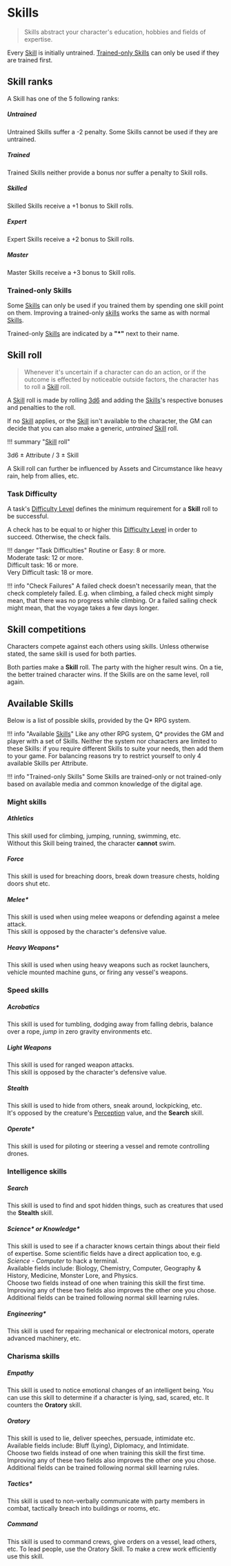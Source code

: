 # Skills

> Skills abstract your character's education, hobbies and fields of expertise.

Every [Skill](#skills) is initially untrained. [Trained-only
Skills](#trained-only-skills) can only be used if they are trained first.

## Skill ranks

A Skill has one of the 5 following ranks:

<div class="qs-list-test full-width" markdown="1">

##### Untrained

Untrained Skills suffer a -2 penalty. Some Skills cannot be used if they are
untrained.

##### Trained

Trained Skills neither provide a bonus nor suffer a penalty to Skill rolls.

##### Skilled

Skilled Skills receive a +1 bonus to Skill rolls.

##### Expert

Expert Skills receive a +2 bonus to Skill rolls.

##### Master

Master Skills receive a +3 bonus to Skill rolls.

</div>

### Trained-only Skills

Some [Skills](#skills) can only be used if you trained them by spending one
skill point on them. Improving a trained-only [skills](#skills) works the same
as with normal [Skills](#skills).

Trained-only [Skills](#skills) are indicated by a **"*"** next to their name.

## Skill roll

> Whenever it's uncertain if a character can do an action, or if the outcome is
effected by noticeable outside factors, the character has to roll a
[Skill](#skills) roll.

A [Skill](#skills) roll is made by rolling [3d6](#3d6) and adding the
[Skills](#skills)'s respective bonuses and penalties to the roll.

If no [Skill](#skills) applies, or the [Skill](#skills) isn't available to the
character, the GM can decide that you can also make a generic, *untrained*
[Skill](#skills) roll.

!!! summary "[Skill](#skills) roll"
    <div class="formula formula-top formula-bottom">
        <span data-bracket-bottom="Base Dice">3d6</span> ±
        <span data-bracket-top="Associated Attr.">Attribute / 3</span> ±
        <span data-bracket-bottom="Bonuses and Penalties">Skill</span>
    </div>

A Skill roll can further be influenced by Assets and Circumstance like heavy
rain, help from allies, etc.

</blockquote>

### Task Difficulty

A task's [Difficulty Level](/crisis#difficulty) defines the minimum requirement
for a **Skill** roll to be successful.

A check has to be equal to or higher this [Difficulty Level](/crisis#difficulty)
in order to succeed. Otherwise, the check fails.

!!! danger "Task Difficulties"
    Routine or Easy: 8 or more.<br>
    Moderate task: 12 or more.<br>
    Difficult task: 16 or more.<br>
    Very Difficult task: 18 or more.

!!! info "Check Failures"
    A failed check doesn't necessarily mean, that the check completely failed.
    E.g. when climbing, a failed check might simply mean, that there was no
    progress while climbing. Or a failed sailing check might mean, that the
    voyage takes a few days longer.

## Skill competitions

Characters compete against each others using skills. Unless otherwise stated,
the same skill is used for both parties.

Both parties make a **Skill** roll. The party with the higher result wins. On a
tie, the better trained character wins. If the Skills are on the same level,
roll again.

## Available Skills

Below is a list of possible skills, provided by the Q* RPG system.

!!! info "Available [Skills](#skills)"
    Like any other RPG system, Q* provides the GM and player with a set of
    Skills. Neither the system nor characters are limited to these Skills: if
    you require different Skills to suite your needs, then add them to your
    game. For balancing reasons try to restrict yourself to only 4 available
    Skills per Attribute.

!!! info "Trained-only Skills"
    Some Skills are trained-only or not trained-only based on available media
    and common knowledge of the digital age.

### Might skills

<div class="qs-list-test full-width" markdown="1">

##### Athletics

This skill used for climbing, jumping, running, swimming, etc.
<br>
Without this Skill being trained, the character **cannot** swim.

##### Force

This skill is used for breaching doors, break down treasure
chests, holding doors shut etc.

##### Melee*

This skill is used when using melee weapons or defending
against a melee attack.
<br>
This skill is opposed by the character's defensive value.

##### Heavy Weapons*

This skill is used when using heavy weapons such as rocket launchers, vehicle
mounted machine guns, or firing any vessel's weapons.

</div>

### Speed skills

<div class="qs-list-test full-width" markdown="1">

##### Acrobatics

This skill is used for tumbling, dodging away from falling debris,
balance over a rope, *jump* in zero gravity environments etc.

##### Light Weapons

This skill is used for ranged weapon attacks.
<br>
This skill is opposed by the character's defensive value.

##### Stealth

This skill is used to hide from others, sneak around, lockpicking, etc.
<br>
It's opposed by the creature's [Perception](/character#perception) value, and
the **Search** skill.

##### Operate*

This skill is used for piloting or steering a vessel and remote controlling
drones.

</div>

### Intelligence skills

<div class="qs-list-test full-width" markdown="1">

##### Search

This skill is used to find and spot hidden things, such as creatures that used
the **Stealth** skill.

##### Science\* or Knowledge\*

This skill is used to see if a character knows certain things about their field
of expertise. Some scientific fields have a direct application too, e.g.
*Science - Computer* to hack a terminal.
<br>
Available fields include: Biology, Chemistry, Computer, Geography & History,
Medicine, Monster Lore, and Physics.
<br>
Choose two fields instead of one when training this skill the first time.
Improving any of these two fields also improves the other one you chose.
Additional fields can be trained following normal skill learning rules.

##### Engineering*

This skill is used for repairing mechanical or electronical motors, operate
advanced machinery, etc.

</div>

### Charisma skills

<div class="qs-list-test full-width" markdown="1">

##### Empathy

This skill is used to notice emotional changes of an intelligent being. You can
use this skill to determine if a character is lying, sad, scared, etc. It
counters the **Oratory** skill.

##### Oratory

This skill is used to lie, deliver speeches, persuade, intimidate etc.
<br>
Available fields include: Bluff (Lying), Diplomacy, and Intimidate.
<br>
Choose two fields instead of one when training this skill the first time.
Improving any of these two fields also improves the other one you chose.
Additional fields can be trained following normal skill learning rules.

##### Tactics*

This skill is used to non-verbally communicate with party members in combat,
tactically breach into buildings or rooms, etc.

##### Command

This skill is used to command crews, give orders on a vessel, lead others, etc.
To lead people, use the Oratory Skill. To make a crew work efficiently use this
skill.

</div>
